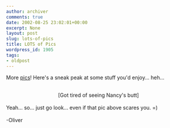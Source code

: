 ```yaml
---
author: archiver
comments: true
date: 2002-08-25 23:02:01+00:00
excerpt: None
layout: post
slug: lots-of-pics
title: LOTS of Pics
wordpress_id: 1905
tags:
- oldpost
---
```


More <a href="http://www.oliverweb.com/pics/lazy/lateaugust">pics</a>! Here's a sneak peak at some stuff you'd enjoy... heh...<br /><br /><center>[Got tired of seeing Nancy's butt]</center><br />Yeah... so... just go look... even if that pic above scares you. =)<br /><br />-Oliver